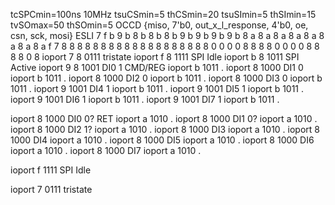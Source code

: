 tcSPCmin=100ns 10MHz
tsuCSmin=5 thCSmin=20
tsuSImin=5 thSImin=15
tvSOmax=50 thSOmin=5 
                OCCD            {miso, 7'b0, out_x_l_response, 4'b0, oe, csn, sck, mosi}
                ESLI
7 f b 9 b 8 b 8 b 8 b 9 b 9 b 9 b 9 b  8 a 8 a 8 a 8 a 8 a 8 a 8 a 8 a f 7
8 8 8 8 8 8 8 8 8 8 8 8 8 8 8 8 8 8 8  0 0 0 0 8 8 8 8 0 0 0 0 8 8 8 8 0 8
ioport 7    8   0111            tristate
ioport f    8   1111            SPI Idle
ioport b    8   1011            SPI Active
ioport 9    8   1001            DI0 1           CMD/REG
ioport b        1011            .
ioport 8        1000            DI1 0
ioport b        1011            .
ioport 8        1000            DI2 0
ioport b        1011            .
ioport 8        1000            DI3 0
ioport b        1011            .
ioport 9        1001            DI4 1
ioport b        1011            .
ioport 9        1001            DI5 1
ioport b        1011            .
ioport 9        1001            DI6 1
ioport b        1011            .
ioport 9        1001            DI7 1
ioport b        1011            .

ioport 8        1000            DI0 0?          RET
ioport a        1010            .
ioport 8        1000            DI1 0?
ioport a        1010            .
ioport 8        1000            DI2 1?
ioport a        1010            .
ioport 8        1000            DI3
ioport a        1010            .
ioport 8        1000            DI4
ioport a        1010            .
ioport 8        1000            DI5
ioport a        1010            .
ioport 8        1000            DI6
ioport a        1010            .
ioport 8        1000            DI7
ioport a        1010            .

ioport f        1111            SPI Idle

ioport 7        0111            tristate
